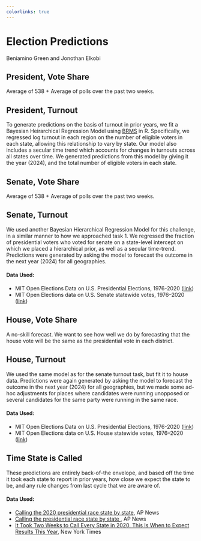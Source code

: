 ```yaml
---
colorlinks: true
---
```

# Election Predictions

Beniamino Green and Jonothan Elkobi

## President, Vote Share

Average of 538 + Average of polls over the past two weeks.

## President, Turnout

To generate predictions on the basis of turnout in prior years, we fit a
Bayesian Heirarchical Regression Model using [BRMS](https://cran.r-project.org/web/packages/brms/index.html) in R. Specifically, we
regressed log turnout in each region on the number of eligible voters in each
state, allowing this relationship to vary by state. Our model also includes a
secular time trend which accounts for changes in turnouts across all states
over time. We generated predictions from this model by giving it the year
(2024), and the total number of eligible voters in each state.

## Senate, Vote Share

Average of 538 + Average of polls over the past two weeks.

## Senate, Turnout

We used another Bayesian Hierarchical Regression Model for this challenge, in a
similar manner to how we approached task 1.  We regressed the fraction of
presidential voters who voted for senate on a state-level intercept on which we
placed a hierarchical prior, as well as a secular time-trend. Predictions were
generated by asking the model to forecast the outcome in the next year (2024)
    for all geographies.

#### Data Used:

* MIT Open Elections Data on U.S. Presidential Elections, 1976-2020 ([link](https://dataverse.harvard.edu/dataset.xhtml?persistentId=doi:10.7910/DVN/42MVDX))
* MIT Open Elections data on U.S. Senate statewide votes, 1976–2020 ([link](https://dataverse.harvard.edu/dataset.xhtml?persistentId=doi:10.7910/DVN/PEJ5QU))

## House, Vote Share

A no-skill forecast. We want to see how well we do by forecasting that the
house vote will be the same as the presidential vote in each district.

## House, Turnout

We used the same model as for the senate turnout task, but fit it to house
data. Predictions were again generated by asking the model to forecast the
outcome in the next year (2024) for all geographies, but we made some ad-hoc
adjustments for places where candidates were running unopposed or several
candidates for the same party were running in the same race.

#### Data Used:

* MIT Open Elections Data on U.S. Presidential Elections, 1976-2020 ([link](https://dataverse.harvard.edu/dataset.xhtml?persistentId=doi:10.7910/DVN/42MVDX))
* MIT Open Elections data on U.S. House statewide votes, 1976–2020 ([link](https://dataverse.harvard.edu/dataset.xhtml?persistentId=doi:10.7910/DVN/IG0UN2))

## Time State is Called

These predictions are entirely back-of-the envelope, and based off the time
it took each state to report in prior years, how close we expect the state to
be, and any rule changes from last cycle that we are aware of.

#### Data Used:
* [Calling the 2020 presidential race state by state](https://blog.ap.org/behind-the-news/calling-the-2020-presidential-race-state-by-state), AP News
* [Calling the presidential race state by state ](https://blog.ap.org/behind-the-news/calling-the-presidential-race-state-by-state), AP News
* [It Took Two Weeks to Call Every State in 2020. This Is When to Expect Results This Year](https://www.nytimes.com/interactive/2022/11/07/us/elections/election-results-time.html), New York Times

